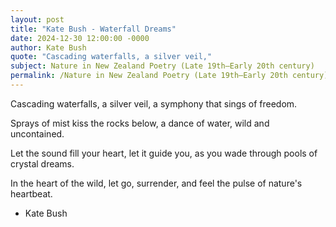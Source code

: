 ```yaml
---
layout: post
title: "Kate Bush - Waterfall Dreams"
date: 2024-12-30 12:00:00 -0000
author: Kate Bush
quote: "Cascading waterfalls, a silver veil,"
subject: Nature in New Zealand Poetry (Late 19th–Early 20th century)
permalink: /Nature in New Zealand Poetry (Late 19th–Early 20th century)/Kate Bush/Kate Bush - Waterfall Dreams
---
```


Cascading waterfalls, a silver veil,
a symphony that sings of freedom.

Sprays of mist kiss the rocks below,
a dance of water, wild and uncontained.

Let the sound fill your heart, let it guide you,
as you wade through pools of crystal dreams.

In the heart of the wild, let go, surrender,
and feel the pulse of nature's heartbeat.

- Kate Bush
